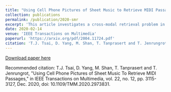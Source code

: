 ```yaml
---
title: "Using Cell Phone Pictures of Sheet Music to Retrieve MIDI Passages"
collection: publications
permalink: /publication/2020-smr
excerpt: 'This article investigates a cross-modal retrieval problem in which a user would like to retrieve a passage of music from a MIDI file by taking a cell phone picture of several lines of sheet music.'
date: 2020-02-14
venue: 'IEEE Transactions on Multimedia'
paperurl: 'https://arxiv.org/pdf/2004.11724.pdf'
citation: 'T.J. Tsai, D. Yang, M. Shan, T. Tanprasert and T. Jenrungrot, "Using Cell Phone Pictures of Sheet Music To Retrieve MIDI Passages," in IEEE Transactions on Multimedia, vol. 22, no. 12, pp. 3115-3127, Dec. 2020, doi: 10.1109/TMM.2020.2973831.'
---
```


[Download paper here](https://arxiv.org/pdf/2004.11724.pdf)

Recommended citation: T.J. Tsai, D. Yang, M. Shan, T. Tanprasert and T. Jenrungrot, "Using Cell Phone Pictures of Sheet Music To Retrieve MIDI Passages," in IEEE Transactions on Multimedia, vol. 22, no. 12, pp. 3115-3127, Dec. 2020, doi: 10.1109/TMM.2020.2973831.

